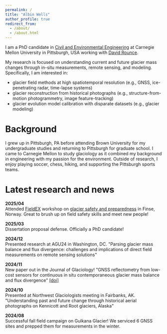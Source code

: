 ```yaml
---
permalink: /
title: "Albin Wells"
author_profile: true
redirect_from: 
  - /about/
  - /about.html
---
```


I am a PhD candidate in [Civil and Environmental Engineering](https://cee.engineering.cmu.edu/) at Carnegie Mellon University in Pittsburgh, USA working with [David Rounce](https://www.cmu.edu/cee/cryotartans/index.html).

My research is focused on understanding current and future glacier mass changes through in-situ measurements, remote sensing, and modeling. Specifically, I am interested in:
- glacier field methods at high spatiotemporal resolution (e.g., GNSS, ice-penetrating radar, time-lapse systems)
- glacier reconstruction from historical photographs (e.g., structure-from-motion photogrammetry, image feature-tracking)
- glacier evolution model calibration with disparate datasets (e.g., glacier modeling)

Background
======
I grew up in Pittsburgh, PA before attending Brown University for my undergraduate studies and returning to Pittsburgh for graduate school. I came to Carnegie Mellon to study glaciology as it combined my background in engineering with my passion for the environment. Outside of research, I enjoy playing soccer, chess, hiking, and supporting the Pittsburgh sports teams.

Latest research and news
======
<p> <strong> 2025/04 </strong> <br>
Attended <a href="https://www.mn.uio.no/geo/english/research/projects/fieldex/index.html">FieldEX</a> workshop on <a href="https://www.mn.uio.no/geo/english/research/projects/fieldex/pdf/finse/coursedescription_finse_2025.pdf">glacier safety and preparedness</a> in Finse, Norway. Great to brush up on field safety skills and meet new people! </p>

<p> <strong> 2025/03 </strong> <br>
Dissertation proposal defense. Officially a PhD candidate! </p>

<p> <strong> 2024/12 </strong> <br>
Presented research at AGU24 in Washington, DC. "Parsing glacier mass balance and flux divergence: challenges and implications of direct field measurements on remote sensing solutions" </p>

<p> <strong> 2024/11 </strong> <br>
New paper out in the Journal of Glaciology! "GNSS reflectometry from low-cost sensors for continuous in situ contemporaneous glacier mass balance and flux divergence" <a href="https://www.cambridge.org/core/journals/journal-of-glaciology/article/gnss-reflectometry-from-lowcost-sensors-for-continuous-in-situ-contemporaneous-glacier-mass-balance-and-flux-divergence/7F36028E3EBA46B8A1D3CB974D40B9D0">[doi]</a> </p>

<p> <strong> 2024/10 </strong> <br>
Presented at Northwest Glaciologists meeting in Fairbanks, AK. "Understanding past and future change through historical aerial photographs on Kennicott and Root glaciers, Alaska" </p>

<p> <strong> 2024/08 </strong> <br>
Successful fall field campaign on Gulkana Glacier! We serviced 6 GNSS sites and prepped them for measurements in the winter. </p>


